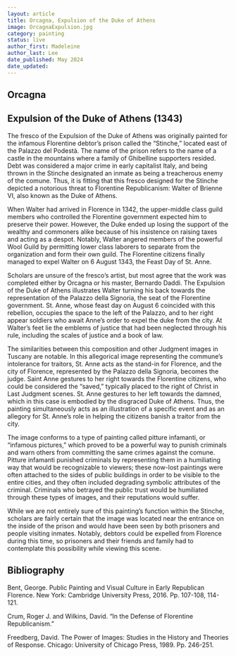 ```yaml
---
layout: article
title: Orcagna, Expulsion of the Duke of Athens
image: OrcagnaExpulsion.jpg
category: painting
status: live
author_first: Madeleine 
author_last: Lee
date_published: May 2024
date_updated:
---
```


## Orcagna
## Expulsion of the Duke of Athens (1343)

The fresco of the Expulsion of the Duke of Athens was originally painted for the infamous Florentine debtor’s prison called the “Stinche,” located east of the Palazzo del Podestà. The name of the prison refers to the name of a castle in the mountains where a family of Ghibelline supporters resided. Debt was considered a major crime in early capitalist Italy, and being thrown in the Stinche designated an inmate as being a treacherous enemy of the comune. Thus, it is fitting that this fresco designed for the Stinche depicted a notorious threat to Florentine Republicanism: Walter of Brienne VI, also known as the Duke of Athens.  

When Walter had arrived in Florence in 1342, the upper-middle class guild members who controlled the Florentine government expected him to preserve their power. However, the Duke ended up losing the support of the wealthy and commoners alike because of his insistence on raising taxes and acting as a despot. Notably, Walter angered members of the powerful Wool Guild by permitting lower class laborers to separate from the organization and form their own guild. The Florentine citizens finally managed to expel Walter on 6 August 1343, the Feast Day of St. Anne.  

Scholars are unsure of the fresco’s artist, but most agree that the work was completed either by Orcagna or his master, Bernardo Daddi. The Expulsion of the Duke of Athens illustrates Walter turning his back towards the representation of the Palazzo della Signoria, the seat of the Florentine government. St. Anne, whose feast day on August 6 coincided with this rebellion, occupies the space to the left of the Palazzo, and to her right appear soldiers who await Anne’s order to expel the duke from the city. At Walter’s feet lie the emblems of justice that had been neglected through his rule, including the scales of justice and a book of law.  

The similarities between this composition and other Judgment images in Tuscany are notable. In this allegorical image representing the commune’s intolerance for traitors, St. Anne acts as the stand-in for Florence, and the city of Florence, represented by the Palazzo della Signoria, becomes the judge. Saint Anne gestures to her right towards the Florentine citizens, who could be considered the “saved,” typically placed to the right of Christ in Last Judgment scenes. St. Anne gestures to her left towards the damned, which in this case is embodied by the disgraced Duke of Athens. Thus, the painting simultaneously acts as an illustration of a specific event and as an allegory for St. Anne’s role in helping the citizens banish a traitor from the city.  

The image conforms to a type of painting called pitture infamanti, or “infamous pictures,” which proved to be a powerful way to punish criminals and warn others from committing the same crimes against the comune. Pitture infamanti punished criminals by representing them in a humiliating way that would be recognizable to viewers; these now-lost paintings were often attached to the sides of public buildings in order to be visible to the entire cities, and they often included degrading symbolic attributes of the criminal. Criminals who betrayed the public trust would be humiliated through these types of images, and their reputations would suffer.  

While we are not entirely sure of this painting’s function within the Stinche, scholars are fairly certain that the image was located near the entrance on the inside of the prison and would have been seen by both prisoners and people visiting inmates. Notably, debtors could be expelled from Florence during this time, so prisoners and their friends and family had to contemplate this possibility while viewing this scene.  

## Bibliography 
Bent, George. Public Painting and Visual Culture in Early Republican Florence. New York: Cambridge University Press, 2016. Pp. 107-108, 114-121. 

Crum, Roger J. and Wilkins, David. “In the Defense of Florentine Republicanism.”  

Freedberg, David. The Power of Images: Studies in the History and Theories of Response. Chicago: University of Chicago Press, 1989. Pp. 246-251. 

 
